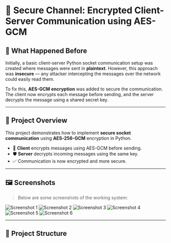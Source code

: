 # 🔐 Secure Channel: Encrypted Client-Server Communication using AES-GCM

## 📌 What Happened Before

Initially, a basic client-server Python socket communication setup was created where messages were sent in **plaintext**. However, this approach was **insecure** — any attacker intercepting the messages over the network could easily read them.

To fix this, **AES-GCM encryption** was added to secure the communication. The client now encrypts each message before sending, and the server decrypts the message using a shared secret key.

---

## 🚀 Project Overview

This project demonstrates how to implement **secure socket communication** using **AES-256-GCM** encryption in Python.

- 🔐 **Client** encrypts messages using AES-GCM before sending.
- 🛡️ **Server** decrypts incoming messages using the same key.
- ✅ Communication is now encrypted and more secure.

---

## 🖼️ Screenshots

> Below are some screenshots of the working system:

![Screenshot 1](https://github.com/user-attachments/assets/7660c879-48be-4e93-852c-152c4ede5747)
![Screenshot 2](https://github.com/user-attachments/assets/163d95db-69e8-4d41-b9ae-c885a27f83c5)
![Screenshot 3](https://github.com/user-attachments/assets/421e90ff-9e69-46e2-a32e-724646592e27)
![Screenshot 4](https://github.com/user-attachments/assets/de6cb290-0383-4faf-b62f-6ba1a4ecdaaf)
![Screenshot 5](https://github.com/user-attachments/assets/63d56d0a-9158-4a6f-8cba-f967c63e66d4)
![Screenshot 6](https://github.com/user-attachments/assets/bf27c652-d1b4-4331-b761-1c11e6638cd2)

---

## 📁 Project Structure

